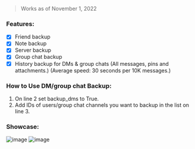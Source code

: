 > Works as of November 1, 2022

### Features:
- [x] Friend backup
- [x] Note backup
- [x] Server backup
- [x] Group chat backup
- [x] History backup for DMs & group chats (All messages, pins and attachments.) (Average speed: 30 seconds per 10K messages.)

### How to Use DM/group chat Backup:
1. On line 2 set backup_dms to True.
2. Add IDs of users/group chat channels you want to backup in the list on line 3.

### Showcase:
![image](https://user-images.githubusercontent.com/109295864/199214628-fb1e33ae-8916-48e2-af26-021c1f7e111f.png)
![image](https://user-images.githubusercontent.com/109295864/199214662-e49267b1-afe4-4292-b20a-c0e99221a56b.png)
